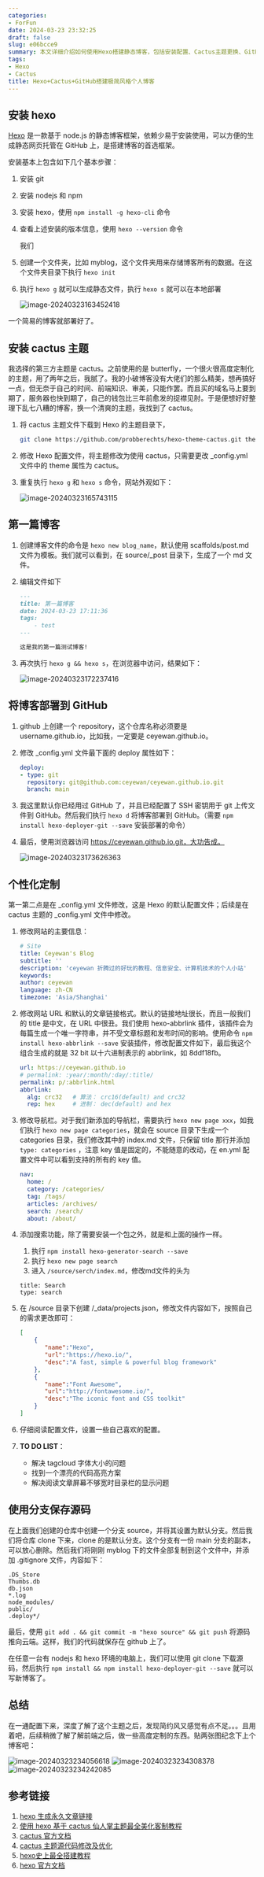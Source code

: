 ```yaml
---
categories:
- ForFun
date: 2024-03-23 23:32:25
draft: false
slug: e06bcce9
summary: 本文详细介绍如何使用Hexo搭建静态博客，包括安装配置、Cactus主题更换、GitHub部署及个性化定制，帮助开发者快速构建简约风格的个人技术博客。
tags:
- Hexo
- Cactus
title: Hexo+Cactus+GitHub搭建极简风格个人博客
---
```


## 安装 hexo

[Hexo](https://hexo.io/zh-cn/) 是一款基于 node.js 的静态博客框架，依赖少易于安装使用，可以方便的生成静态网页托管在 GitHub 上，是搭建博客的首选框架。

安装基本上包含如下几个基本步骤：

1.   安装 git

2.   安装 nodejs 和 npm

3.   安装 hexo，使用 `npm install -g hexo-cli` 命令

4.   查看上述安装的版本信息，使用 `hexo --version` 命令

     我们

5.   创建一个文件夹，比如 myblog，这个文件夹用来存储博客所有的数据。在这个文件夹目录下执行 `hexo init`

6.   执行 `hexo g` 就可以生成静态文件，执行 `hexo s` 就可以在本地部署

     ![image-20240323163452418](https://ceyewan.oss-cn-beijing.aliyuncs.com/typora/image-20240323163452418.png)

一个简易的博客就部署好了。

## 安装 cactus 主题

我选择的第三方主题是 cactus。之前使用的是 butterfly，一个很火很高度定制化的主题，用了两年之后，我腻了。我的小破博客没有大佬们的那么精美，想再搞好一点，但无奈于自己的时间、前端知识、审美，只能作罢。而且买的域名马上要到期了，服务器也快到期了，自己的钱包比三年前愈发的捉襟见肘。于是便想好好整理下乱七八糟的博客，换一个清爽的主题，我找到了 cactus。

1.   将 cactus 主题文件下载到 Hexo 的主题目录下，

     ```bash
     git clone https://github.com/probberechts/hexo-theme-cactus.git themes/cactus
     ```

2.   修改 Hexo 配置文件，将主题修改为使用 cactus，只需要更改 _config.yml 文件中的 theme 属性为 cactus。

3.   重复执行 `hexo g` 和 `hexo s` 命令，网站外观如下：

     ![image-20240323165743115](https://ceyewan.oss-cn-beijing.aliyuncs.com/typora/image-20240323165743115.png)

## 第一篇博客

1.   创建博客文件的命令是 `hexo new blog_name`，默认使用 scaffolds/post.md 文件为模板。我们就可以看到，在 source/_post 目录下，生成了一个 md 文件。

2.   编辑文件如下

     ```markdown
     ---
     title: 第一篇博客
     date: 2024-03-23 17:11:36
     tags:
         - test
     ---
     
     这是我的第一篇测试博客!
     ```

3.   再次执行 `hexo g && hexo s`，在浏览器中访问，结果如下：

     ![image-20240323172237416](https://ceyewan.oss-cn-beijing.aliyuncs.com/typora/image-20240323172237416.png)

## 将博客部署到 GitHub

1.   github 上创建一个 repository，这个仓库名称必须要是 username.github.io，比如我，一定要是 ceyewan.github.io。

2.   修改 _config.yml 文件最下面的 deploy 属性如下：

     ```yml
     deploy:
     - type: git
       repository: git@github.com:ceyewan/ceyewan.github.io.git
       branch: main
     ```

3.   我这里默认你已经用过 GitHub 了，并且已经配置了 SSH 密钥用于 git 上传文件到 GitHub。然后我们执行 `hexo d` 将博客部署到 GitHub。（需要 `npm install hexo-deployer-git --save` 安装部署的命令）

4.   最后，使用浏览器访问 https://ceyewan.github.io.git，大功告成。

     ![image-20240323173626363](https://ceyewan.oss-cn-beijing.aliyuncs.com/typora/image-20240323173626363.png)

## 个性化定制

第一第二点是在 _config.yml 文件修改，这是 Hexo 的默认配置文件；后续是在 cactus 主题的 _config.yml 文件中修改。

1.   修改网站的主要信息：

     ```yml
     # Site
     title: Ceyewan's Blog
     subtitle: ''
     description: 'ceyewan 折腾过的好玩的教程、信息安全、计算机技术的个人小站'
     keywords:
     author: ceyewan
     language: zh-CN
     timezone: 'Asia/Shanghai'
     ```

2.   修改网站 URL 和默认的文章链接格式。默认的链接地址很长，而且一般我们的 title 是中文，在 URL 中很丑。我们使用 hexo-abbrlink 插件，该插件会为每篇生成一个唯一字符串，并不受文章标题和发布时间的影响。使用命令 `npm install hexo-abbrlink --save` 安装插件，修改配置文件如下，最后我这个组合生成的就是 32 bit 以十六进制表示的 abbrlink，如 8ddf18fb。

     ```yml
     url: https://ceyewan.github.io
     # permalink: :year/:month/:day/:title/
     permalink: p/:abbrlink.html
     abbrlink:
       alg: crc32	# 算法： crc16(default) and crc32
       rep: hex		# 进制： dec(default) and hex
     ```

3.   修改导航栏。对于我们新添加的导航栏，需要执行 `hexo new page xxx`，如我们执行 `hexo new page categories`，就会在 source 目录下生成一个 categories 目录，我们修改其中的 index.md 文件，只保留 title 那行并添加 `type: categories` ，注意 key 值是固定的，不能随意的改动，在 en.yml 配置文件中可以看到支持的所有的 key 值。

     ```yml
     nav:
       home: /
       category: /categories/
       tag: /tags/
       articles: /archives/
       search: /search/
       about: /about/
     ```

4.   添加搜索功能，除了需要安装一个包之外，就是和上面的操作一样。

     1.   执行 `npm install hexo-generator-search --save`
     2.   执行 `hexo new page search`
     3.   进入 `/source/serch/index.md`，修改md文件的头为

     ```
     title: Search
     type: search
     ```

5.   在 /source 目录下创建 /_data/projects.json，修改文件内容如下，按照自己的需求更改即可：

     ```json
     [
         {
            "name":"Hexo",
            "url":"https://hexo.io/",
            "desc":"A fast, simple & powerful blog framework"
         },
         {
            "name":"Font Awesome",
            "url":"http://fontawesome.io/",
            "desc":"The iconic font and CSS toolkit"
         }
     ]
     ```

6.   仔细阅读配置文件，设置一些自己喜欢的配置。

7.   **TO DO LIST**：

     -   解决 tagcloud 字体大小的问题
     -   找到一个漂亮的代码高亮方案
     -   解决阅读文章屏幕不够宽时目录栏的显示问题

## 使用分支保存源码

在上面我们创建的仓库中创建一个分支 source，并将其设置为默认分支。然后我们将仓库 clone 下来，clone 的是默认分支。这个分支有一份 main 分支的副本，可以放心删除。然后我们将刚刚 myblog 下的文件全部复制到这个文件中，并添加 .gitignore 文件，内容如下：

```
.DS_Store
Thumbs.db
db.json
*.log
node_modules/
public/
.deploy*/
```

最后，使用 `git add . && git commit -m "hexo source" && git push` 将源码推向云端。这样，我们的代码就保存在 github 上了。

在任意一台有 nodejs 和 hexo 环境的电脑上，我们可以使用 git clone 下载源码，然后执行 `npm install && npm install hexo-deployer-git --save` 就可以写新博客了。

## 总结

在一通配置下来，深度了解了这个主题之后，发现简约风又感觉有点不足。。。且用着吧，后续稍微了解了解前端之后，做一些高度定制的东西。贴两张图纪念下上个博客吧：

![image-20240323234056618](https://ceyewan.oss-cn-beijing.aliyuncs.com/typora/image-20240323234056618.png)
![image-20240323234308378](https://ceyewan.oss-cn-beijing.aliyuncs.com/typora/image-20240323234308378.png)
![image-20240323234242085](https://ceyewan.oss-cn-beijing.aliyuncs.com/typora/image-20240323234242085.png)

## 参考链接

1.   [hexo 生成永久文章链接](https://zhuanlan.zhihu.com/p/134492757)
1.   [使用 hexo 基于 cactus 仙人掌主题最全美化客制教程](https://reinhart-l.cn/2022/01/19/%E4%BD%BF%E7%94%A8hexo%E5%9F%BA%E4%BA%8Ecactus%E4%BB%99%E4%BA%BA%E6%8E%8C%E4%B8%BB%E9%A2%98%E6%9C%80%E5%85%A8%E7%BE%8E%E5%8C%96%E5%AE%A2%E5%88%B6%E6%95%99%E7%A8%8B/#%E8%87%AA%E5%AE%9A%E4%B9%89%E9%A2%9C%E8%89%B2)
1.   [cactus 官方文档](https://github.com/probberechts/hexo-theme-cactus)
1.   [cactus 主题源代码修改及优化](https://www.plumstar.cn/2022/10/22/cactus%E4%B8%BB%E9%A2%98%E6%BA%90%E4%BB%A3%E7%A0%81%E6%94%B9%E8%BF%9B%E5%8F%8A%E4%BC%98%E5%8C%96/index.html)
1.   [hexo史上最全搭建教程](https://blog.csdn.net/sinat_37781304/article/details/82729029)
1.   [hexo 官方文档](https://hexo.io/zh-cn/docs/index.html)